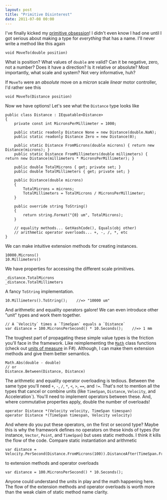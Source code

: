 ```yaml
---
layout: post
title: "Primitive Disinterest"
date: 2011-07-08 00:00
---
```


I've finally kicked my [primitive obsession][ob]! I didn't even know I had one until I got serious about making a type for *everything* that has a name. I'll never write a method like this again

```
void MoveTo(double position)
```

What is position? What values of `double` are valid? Can it be negative, zero, not a number? Does it have a direction? Is it relative or absolute? Most importantly, what scale and system? Not very informative, huh?

If `MoveTo` were an *absolute* move on a *micron* scale *linear* motor controller, I'd rather see this

```
void MoveTo(Distance position)
```

Now we have options! Let's see what the `Distance` type looks like

```
public class Distance : IEquatable<Distance>
{
    private const int MicronsPerMillimeter = 1000;

    public static readonly Distance None = new Distance(double.NaN);
    public static readonly Distance Zero = new Distance(0);

    public static Distance FromMicrons(double microns) { return new Distance(microns); }
    public static Distance FromMillimeters(double millimeters) { return new Distance(millimeters * MicronsPerMillimeter); }

    public double TotalMicrons { get; private set; }
    public double TotalMillimeters { get; private set; }

    public Distance(double microns)
    {
        TotalMicrons = microns;
        TotalMillimeters = TotalMicrons / MicronsPerMillimeter;
    }

    public override string ToString()
    {
        return string.Format("{0} um", TotalMicrons);
    }

    // equality methods... GetHashCode(), Equals(obj other)
    // arithmetic operator overloads... +, -, /, *, etc
}
```

We can make intuitive extension methods for creating instances.

```
10000.Microns()
10.Millimeters()
```

We have properties for accessing the different scale primitives.

```
_distance.TotalMicrons
_distance.TotalMillimeters
```

A fancy `ToString` implementation.

```
10.Millimeters().ToString();    //=> "10000 um"
```

And arithmetic and equality operators galore! We can even introduce other "unit" types and work them together.

```
// A `Velocity` times a `TimeSpan` equals a `Distance`
var distance = 100.MicronsPerSecond() * 10.Seconds();    //=> 1 mm
```

The toughest part of propagating these simple value types is the friction you'll face in the framework. Like reimplementing the [`Math`][math] class functions (check out [units of measure][uom] in F#). Although, I can make them extension methods and give them better semantics.

```
Math.Abs(double - double)
// or
Distance.Between(Distance, Distance)
```

The arithmetic and equality operator overloading is tedious. Between the same type you'll need `+`, `-`, `/`, `*`, `<`, `>`, `==`, and `!=`. That's not to mention all the types that cancel or combine units (like `TimeSpan`, `Distance`, `Velocity`, and Acceleration`). You'll need to implement operators between these. And, where commutative properties apply, double the number of overloads!

```
operator Distance *(Velocity velocity, TimeSpan timespan)
operator Distance *(TimeSpan timespan, Velocity velocity)
```

And where do you put these operators, on the first or second type? Maybe this is why the framework defines no operators on these kinds of types (for instance, `Vector`, `Point`, and `TimeSpan`) but uses static methods. I think it kills the flow of the code. Compare static instantiation and arithmetic

```
var distance = Velocity.PerSecond(Distance.FromMicrons(100)).DistanceAfter(TimeSpan.FromSeconds(10));
```

to extension methods and operator overloads

```
var distance = 100.MicronsPerSecond() * 10.Seconds();
```

Anyone could understand the units in play and the math happening here. The flow of the extension methods and operator overloads is worth more than the weak claim of static method name clarity.

 [ob]: http://grabbagoft.blogspot.com/2007/12/dealing-with-primitive-obsession.html
 [math]: http://msdn.microsoft.com/en-us/library/system.math.aspx
 [uom]: http://blogs.msdn.com/b/andrewkennedy/archive/2008/08/29/units-of-measure-in-f-part-one-introducing-units.aspx
